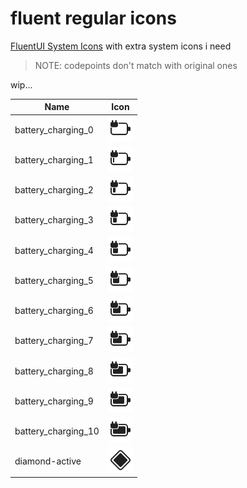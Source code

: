 # fluent regular icons

[FluentUI System Icons](https://github.com/microsoft/fluentui-system-icons) with extra system icons i need

> NOTE: codepoints don't match with original ones

wip...

<!-- CUSTOM ICONS START -->

| Name                | Icon                                                    |
| ------------------- | ------------------------------------------------------- |
| battery_charging_0  | ![battery_charging_0](./icons/battery_charging_0.svg)   |
| battery_charging_1  | ![battery_charging_1](./icons/battery_charging_1.svg)   |
| battery_charging_2  | ![battery_charging_2](./icons/battery_charging_2.svg)   |
| battery_charging_3  | ![battery_charging_3](./icons/battery_charging_3.svg)   |
| battery_charging_4  | ![battery_charging_4](./icons/battery_charging_4.svg)   |
| battery_charging_5  | ![battery_charging_5](./icons/battery_charging_5.svg)   |
| battery_charging_6  | ![battery_charging_6](./icons/battery_charging_6.svg)   |
| battery_charging_7  | ![battery_charging_7](./icons/battery_charging_7.svg)   |
| battery_charging_8  | ![battery_charging_8](./icons/battery_charging_8.svg)   |
| battery_charging_9  | ![battery_charging_9](./icons/battery_charging_9.svg)   |
| battery_charging_10 | ![battery_charging_10](./icons/battery_charging_10.svg) |
| diamond-active      | ![diamond-active](./icons/diamond-active.svg)           |

<!-- CUSTOM ICONS END -->
